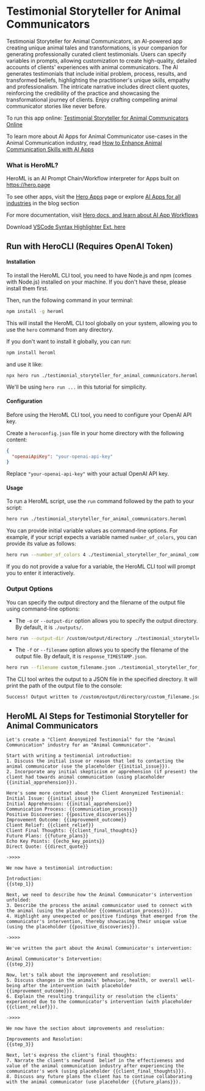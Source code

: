 # Testimonial Storyteller for Animal Communicators

Testimonial Storyteller for Animal Communicators, an AI-powered app creating unique animal tales and transformations, is your companion for generating professionally curated client testimonials. Users can specify variables in prompts, allowing customization to create high-quality, detailed accounts of clients' experiences with animal communicators. The AI generates testimonials that include initial problem, process, results, and transformed beliefs, highlighting the practitioner's unique skills, empathy and professionalism. The intricate narrative includes direct client quotes, reinforcing the credibility of the practice and showcasing the transformational journey of clients. Enjoy crafting compelling animal communicator stories like never before.

To run this app online: [Testimonial Storyteller for Animal Communicators Online](https://hero.page/app/testimonial-storyteller-for-animal-communicators-ai-powered-animal-tales-and-transformations/vHkyI7b6F214KY7XRwj0)

To learn more about AI Apps for Animal Communicator use-cases in the Animal Communication industry, read [How to Enhance Animal Communication Skills with AI Apps](https://hero.page/blog/ai/animal-communication/how-to-enhance-animal-communication-skills-with-ai-apps/170727)

### What is HeroML?
HeroML is an AI Prompt Chain/Workflow interpreter for Apps built on https://hero.page 

To see other apps, visit the [Hero Apps](https://hero.page/apps) page or explore [AI Apps for all industries](https://hero.page/blog) in the blog section

For more documentation, visit [Hero docs, and learn about AI App Workflows](https://hero.page/tutorials/introduction-to-heroml)

Download [VSCode Syntax Highlighter Ext. here](https://marketplace.visualstudio.com/items?itemName=hero-page.heroml)

## Run with HeroCLI (Requires OpenAI Token)

#### Installation

To install the HeroML CLI tool, you need to have Node.js and npm (comes with Node.js) installed on your machine. If you don't have these, please install them first. 

Then, run the following command in your terminal:

```bash
npm install -g heroml
```

This will install the HeroML CLI tool globally on your system, allowing you to use the `hero` command from any directory.

If you don't want to install it globally, you can run:

```bash
npm install heroml
```

and use it like:

```bash
npx hero run ./testimonial_storyteller_for_animal_communicators.heroml
```

We'll be using `hero run ...` in this tutorial for simplicity.

#### Configuration

Before using the HeroML CLI tool, you need to configure your OpenAI API key. 

Create a `heroconfig.json` file in your home directory with the following content:

```json
{
  "openaiApiKey": "your-openai-api-key"
}
```

Replace `"your-openai-api-key"` with your actual OpenAI API key.

#### Usage

To run a HeroML script, use the `run` command followed by the path to your script:

```bash
hero run ./testimonial_storyteller_for_animal_communicators.heroml
```

You can provide initial variable values as command-line options. For example, if your script expects a variable named `number_of_colors`, you can provide its value as follows:

```bash
hero run --number_of_colors 4 ./testimonial_storyteller_for_animal_communicators.heroml
```

If you do not provide a value for a variable, the HeroML CLI tool will prompt you to enter it interactively.

### Output Options

You can specify the output directory and the filename of the output file using command-line options:

- The `-o` or `--output-dir` option allows you to specify the output directory. By default, it is `./outputs/`.

```bash
hero run --output-dir /custom/output/directory ./testimonial_storyteller_for_animal_communicators.heroml
```

- The `-f` or `--filename` option allows you to specify the filename of the output file. By default, it is `response_TIMESTAMP.json`.

```bash
hero run --filename custom_filename.json ./testimonial_storyteller_for_animal_communicators.heroml
```

The CLI tool writes the output to a JSON file in the specified directory. It will print the path of the output file to the console:

```bash
Success! Output written to /custom/output/directory/custom_filename.json
```


## HeroML AI Steps for Testimonial Storyteller for Animal Communicators
```
Let's create a "Client Anonymized Testimonial" for the "Animal Communication" industry for an "Animal Communicator". 

Start with writing a testimonial introduction:
1. Discuss the initial issue or reason that led to contacting the animal communicator (use the placeholder {{initial_issue}}). 
2. Incorporate any initial skepticism or apprehension (if present) the client had towards animal communication (using placeholder {{initial_apprehension}}).

Here's some more context about the Client Anonymized Testimonial:
Initial Issue: {{initial_issue}}
Initial Apprehension: {{initial_apprehension}}
Communication Process: {{communication_process}}
Positive Discoveries: {{positive_discoveries}}
Improvement Outcome: {{improvement_outcome}}
Client Relief: {{client_relief}}
Client Final Thoughts: {{client_final_thoughts}}
Future Plans: {{future_plans}}
Echo Key Points: {{echo_key_points}}
Direct Quote: {{direct_quote}}

->>>>

We now have a testimonial introduction:

Introduction:
{{step_1}}

Next, we need to describe how the Animal Communicator's intervention unfolded:
3. Describe the process the animal communicator used to connect with the animal (using the placeholder {{communication_process}}).
4. Highlight any unexpected or positive findings that emerged from the communicator's intervention, thereby showcasing their unique value (using the placeholder {{positive_discoveries}}).

->>>>

We've written the part about the Animal Communicator's intervention:

Animal Communicator's Intervention:
{{step_2}}

Now, let's talk about the improvement and resolution:
5. Discuss changes in the animals' behavior, health, or overall well-being after the intervention (with placeholder {{improvement_outcome}}).
6. Explain the resulting tranquility or resolution the clients' experienced due to the communicator's intervention (with placeholder {{client_relief}}).

->>>>

We now have the section about improvements and resolution:

Improvements and Resolution:
{{step_3}}

Next, let's express the client's final thoughts:
7. Narrate the client's newfound  belief in the effectiveness and value of the animal communication industry after experiencing the communicator's work (using placeholder {{client_final_thoughts}}).
8. Discuss any future plans the client has to continue collaborating with the animal communicator (use placeholder {{future_plans}}).


```

